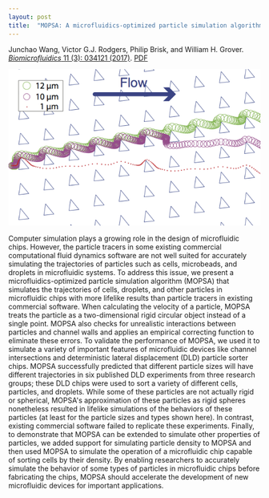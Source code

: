 ```yaml
---
layout: post
title:  "MOPSA: A microfluidics-optimized particle simulation algorithm"
---
```


Junchao Wang, Victor G.J. Rodgers, Philip Brisk, and William H. Grover.  [*Biomicrofluidics* 11 (3): 034121 (2017)](http://aip.scitation.org/doi/10.1063/1.4989860).  [PDF](/assets/mopsa.pdf)

<img src="/assets/mopsa.png">

Computer simulation plays a growing role in the design of microfluidic chips. However, the particle tracers in some existing commercial computational fluid dynamics software are not well suited for accurately simulating the trajectories of particles such as cells, microbeads, and droplets in microfluidic systems. To address this issue, we present a microfluidics-optimized particle simulation algorithm (MOPSA) that simulates the trajectories of cells, droplets, and other particles in microfluidic chips with more lifelike results than particle tracers in existing commercial software. When calculating the velocity of a particle, MOPSA treats the particle as a two-dimensional rigid circular object instead of a single point. MOPSA also checks for unrealistic interactions between particles and channel walls and applies an empirical correcting function to eliminate these errors. To validate the performance of MOPSA, we used it to simulate a variety of important features of microfluidic devices like channel intersections and deterministic lateral displacement (DLD) particle sorter chips. MOPSA successfully predicted that different particle sizes will have different trajectories in six published DLD experiments from three research groups; these DLD chips were used to sort a variety of different cells, particles, and droplets. While some of these particles are not actually rigid or spherical, MOPSA's approximation of these particles as rigid spheres nonetheless resulted in lifelike simulations of the behaviors of these particles (at least for the particle sizes and types shown here). In contrast, existing commercial software failed to replicate these experiments. Finally, to demonstrate that MOPSA can be extended to simulate other properties of particles, we added support for simulating particle density to MOPSA and then used MOPSA to simulate the operation of a microfluidic chip capable of sorting cells by their density. By enabling researchers to accurately simulate the behavior of some types of particles in microfluidic chips before fabricating the chips, MOPSA should accelerate the development of new microfluidic devices for important applications.

<div data-badge-popover="right" data-badge-type="2" data-doi="10.1063/1.4989860" class="altmetric-embed"></div>
